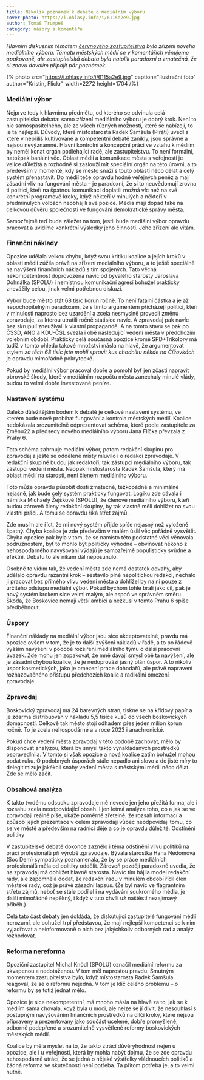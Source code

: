 ```yaml
---
title: Několik poznámek k debatě o mediálním výboru
cover-photo: https://i.ohlasy.info/i/6115a2e9.jpg
author: Tomáš Trumpeš
category: názory a komentáře
---
```


*Hlavním diskusním tématem [červnového zastupitelstva](https://ohlasy.info/clanky/2023/06/zastupitelstvo.html) bylo zřízení nového mediálního výboru. Tématu městských médií se v komentářích věnujeme opakovaně, ale zastupitelská debata byla natolik paradoxní a zmatečná, že si znovu dovolím připojit pár poznámek.*

{% photo src="https://i.ohlasy.info/i/6115a2e9.jpg" caption="Ilustrační foto" author="Kristin, Flickr" width=2272 height=1704 /%}

### Mediální výbor

Nejprve tedy k hlavnímu předmětu, od kterého se odvinula celá zastupitelská debata: samo zřízení mediálního výboru je dobrý krok. Není to nic samospasitelného, ale ze všech různých možností, které se nabízejí, to je ta nejlepší. Důvody, které místostarosta Radek Šamšula (Piráti) uvedl a které v nepříliš kultivované a kompetentní debatě zanikly, jsou správné a nejsou nevýznamné. Hlavní kontrolní a koncepční práci ve vztahu k médiím by neměl konat orgán podléhající radě, ale zastupitelstvu. To není formální, natožpak banální věc. 
Oblast médií a komunikace města s veřejností je velice důležitá a rozhodně si zaslouží mít speciální orgán na této úrovni, a to především v momentě, kdy se město snaží s touto oblastí něco dělat a celý systém přenastavit. Do médií teče opravdu hodně veřejných peněz a mají zásadní vliv na fungování města – je paradoxní, že si to neuvědomují zrovna ti politici, kteří na špatnou komunikaci doplatili možná víc než na své konkrétní programové kroky, když někteří v minulých a někteří v předminulých volbách neobhájili své pozice. Média mají dopad také na celkovou důvěru společnosti ve fungování demokratické správy města.

Samozřejmě teď bude záležet na tom, jestli bude mediální výbor opravdu pracovat a uvidíme konkrétní výsledky jeho činnosti. Jeho zřízení ale vítám.

### Finanční náklady

Opozice udělala velkou chybu, když svou kritiku koalice a jejích kroků v oblasti médií zúžila právě na zřízení mediálního výboru, a to ještě speciálně na navýšení finančních nákladů s tím spojených. Tato věcná nekompetentnost doprovozená navíc od bývalého starosty Jaroslava Dohnálka (SPOLU) i nemístnou komunikační agresí bohužel prakticky znevážily celou, jinak velmi potřebnou diskuzi.

Výbor bude město stát 68 tisíc korun ročně. To není fatální částka a je až nepochopitelným paradoxem, že s tímto argumentem přicházejí politici, kteří v minulosti naprosto bez uzardění a zcela nesmyslně provedli změnu zpravodaje, za kterou utratili ročně statisíce navíc. A zpravodaj pak navíc bez skrupulí zneužívali k vlastní propagandě. A na tomto stavu se pak po ČSSD, ANO a KDU-ČSL svezla i obě následující vedení města v předchozím volebním období. Prakticky celá současná opozice kromě SPD+Trikolory má tudíž v tomto ohledu takové množství másla na hlavě, že argumentovat stylem *za těch 68 tisíc jste mohli spravit kus chodníku někde na Čížovkách* je opravdu mimořádně pokrytecké.

Pokud by mediální výbor pracoval dobře a pomohl byť jen zčásti napravit obrovské škody, které v mediálním rozpočtu města zanechaly minulé vlády, budou to velmi dobře investované peníze.

### Nastavení systému

Daleko důležitějším bodem k debatě je celkové nastavení systému, ve kterém bude nově probíhat fungování a kontrola městských médií. Koalice nedokázala srozumitelně odprezentovat schéma, které podle zastupitele za Změnu22 a předsedy nového mediálního výboru Jana Flíčka převzala z Prahy 6.

Toto schéma zahrnuje mediální výbor, potom redakční skupinu pro zpravodaj a ještě se odděleně místy mluvilo i o redakci zpravodaje. V redakční skupině budou jak redaktoři, tak zástupci mediálního výboru, tak zástupci vedení města. Naopak místostarosta Radek Šamšula, který má oblast médií na starosti, není členem mediálního výboru.

Toto může opravdu působit dosti zmatečně, těžkopádně a minimálně nejasně, jak bude celý systém prakticky fungovat. Logiku zde dávala i námitka Michaely Žejškové (SPOLU), že členové mediálního výboru, kteří budou zároveň členy redakční skupiny, by tak vlastně měli dohlížet na svou vlastní práci. A tomu se opravdu říká střet zájmů.

Zde musím ale říct, že mi nový systém přijde spíše nejasný než vyloženě špatný. Chyba koalice je zde především v malém úsilí věc pořádně vysvětlit. Chyba opozice pak byla v tom, že se namísto této podstatné věci věnovala podružnostem, byť to mohlo být politicky výhodné – obviňovat někoho z nehospodárného navyšování výdajů je samozřejmě populisticky svůdné a efektní. Debatu to ale nikam dál neposunulo.

Osobně to vidím tak, že vedení města zde nemá dostatek odvahy, aby udělalo opravdu razantní krok – sestavilo plně nepolitickou redakci, nechalo ji pracovat bez přímého vlivu vedení města a dohlížel by na ni pouze z určitého odstupu mediální výbor. Pokud bychom tohle brali jako cíl, pak je nový systém krokem sice velmi malým, ale aspoň ve správném směru. Škoda, že Boskovice nemají větší ambici a nezkusí v tomto Prahu 6 spíše předběhnout.

### Úspory

Finanční náklady na mediální výbor jsou sice akceptovatelné, pravdu má opozice ovšem v tom, že je to další zvýšení nákladů v řadě, a to po řádově vyšším navýšení v podobě rozšíření mediálního týmu o další pracovní úvazek. Zde mohu jen zopakovat, že mně dávají smysl obě ta navýšení, ale je zásadní chybou koalice, že je nedoprovází jasný plán úspor. A to nikoliv úspor kosmetických, jako je omezení práce dohodářů, ale právě napravení rozhazovačného přístupu předchozích koalic a radikální omezení zpravodaje.

### Zpravodaj

Boskovický zpravodaj má 24 barevných stran, tiskne se na křídový papír a je zdarma distribuován v nákladu 5,5 tisíce kusů do všech boskovických domácností. Celkově tak město stojí odhadem přes jeden milion korun ročně. To je zcela nehospodárné a v roce 2023 i anachronické.

Pokud chce vedení města zpravodaj v této podobě zachovat, mělo by disponovat analýzou, která by smysl takto vynakládaných prostředků ospravedlnila. V tomto si však opozice a nová koalice zatím bohužel mohou podat ruku. O podobných úsporách stále nepadlo ani slovo a do jisté míry to delegitimizuje jakékoli snahy vedení města s městskými médii něco dělat. Zde se mělo začít.

### Obsahová analýza

K takto tvrdému odsudku zpravodaje mě nevede jen jeho přežitá forma, ale i rozsahu zcela neodpovídající obsah. I jen letmá analýza toho, co a jak se ve zpravodaji reálně píše, ukáže poměrně zřetelně, že rozsah informací a způsob jejich prezentace v celém zpravodaji vůbec neodpovídají tomu, co se ve městě a především na radnici děje a co je opravdu důležité. 
Odstínění politiky

V zastupitelské debatě dokonce zaznělo i téma odstínění vlivu politiků na práci profesionálů při výrobě zpravodaje. Bývalá starostka Hana Nedomová (Soc Dem) sympaticky poznamenala, že by se práce mediálních profesionálů měla od politiky oddělit. Zároveň později paradoxně uvedla, že na zpravodaj má dohlížet hlavně starosta. Navíc tím hájila model redakční rady, ale zapomněla dodat, že redakční radu v minulém období řídil člen městské rady, což je právě zásadní lapsus. (Že byl navíc ve flagrantním střetu zájmů, neboť se stále podílel i na vydávání soukromého média, je další mimořádně nepěkný, i když v tuto chvíli už naštěstí nezajímavý příběh.)

Celá tato část debaty jen dokládá, že diskutující zastupitelé fungování médií nerozumí, ale bohužel trpí představou, že mají nejlepší kompetenci se k nim vyjadřovat a neinformovaně o nich bez jakýchkoliv odborných rad a analýz rozhodovat.

### Reforma nereforma

Opoziční zastupitel Michal Knödl (SPOLU) označil mediální reformu za ukvapenou a nedotaženou. V tom měl naprostou pravdu. Smutným momentem zastupitelstva bylo, když místostarosta Radek Šamšula reagoval, že se o reformu nejedná. V tom je klíč celého problému – o reformu by se totiž jednat mělo.

Opozice je sice nekompetentní, má mnoho másla na hlavě za to, jak se k médiím sama chovala, když byla u moci, ale nelze se jí divit, že nesouhlasí s postupným navyšováním finančních prostředků na dílčí kroky, které nejsou připraveny a prezentovány jako součást ucelené, dobře promyšlené, odborně podepřené a srozumitelně vysvětlené reformy boskovických městských médií.

Koalice by měla myslet na to, že takto ztrácí důvěryhodnost nejen u opozice, ale i u veřejnosti, která by mohla nabýt dojmu, že se zde opravdu nehospodárně utrácí, že se jedná o nějaké výstřelky vládnoucích politiků a žádná reforma ve skutečnosti není potřeba. Ta přitom potřeba je, a to velmi nutně.
